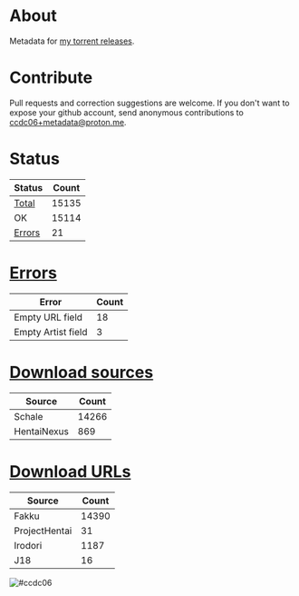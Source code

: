 # About
Metadata for [my torrent releases](https://sukebei.nyaa.si/?q=CCDC06).

# Contribute
Pull requests and correction suggestions are welcome. If you don't want to expose your github account, send anonymous contributions to [ccdc06+metadata@proton.me](mailto:ccdc06+metadata@proton.me).

<!-- [Status] -->
# Status
|Status|Count|
|-|-|
|[Total](indexes/list.csv)|15135|
|OK|15114|
|[Errors](indexes/errors.csv)|21|

# [Errors](indexes/errors.csv)
|Error|Count|
|-|-|
|Empty URL field|18|
|Empty Artist field|3|

# [Download sources](indexes/downloadSource.csv)
|Source|Count|
|-|-|
|Schale|14266|
|HentaiNexus|869|

# [Download URLs](indexes/urlSource.csv)
|Source|Count|
|-|-|
|Fakku|14390|
|ProjectHentai|31|
|Irodori|1187|
|J18|16|
<!-- [/Status] -->

![#ccdc06](https://placehold.co/15x15/ccdc06/ccdc06.png)
